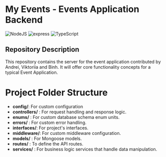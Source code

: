 # My Events - Events Application Backend

![NodeJS](https://img.shields.io/badge/NodeJS-green)
![express](https://img.shields.io/badge/express-lightblue)
![TypeScript](https://img.shields.io/badge/TypeScript-blue)

## Repository Description

This repository contains the server for the event application contributed by Andrei, Viktoriia and Binh. It will offer core functionality concepts for a typical Event Application.

# Project Folder Structure

- **config/**: For custom configuration
- **controllers/** : For request handling and response logic.
- **enums/** : For custom database schema enum units.
- **errors/** : For custom error handling.
- **interfaces/**: For project's interfaces.
- **middleware/**: For custom middleware configuration.
- **models/** : For Mongoose models.
- **routes/** : To define the API routes.
- **services/** : For business logic services that handle data manipulation.
